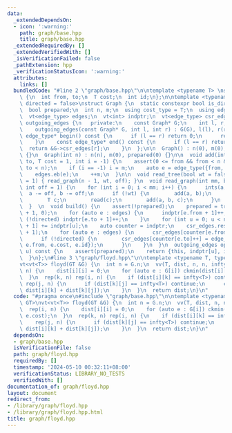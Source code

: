 ```yaml
---
data:
  _extendedDependsOn:
  - icon: ':warning:'
    path: graph/base.hpp
    title: graph/base.hpp
  _extendedRequiredBy: []
  _extendedVerifiedWith: []
  _isVerificationFailed: false
  _pathExtension: hpp
  _verificationStatusIcon: ':warning:'
  attributes:
    links: []
  bundledCode: "#line 2 \"graph/base.hpp\"\n\ntemplate <typename T> \nstruct Edge\
    \ {\n  int from, to;\n  T cost;\n  int id;\n};\n\ntemplate <typename T = ll, bool\
    \ directed = false>\nstruct Graph {\n  static constexpr bool is_directed = directed;\n\
    \  bool prepared;\n  int n, m;\n  using cost_type = T;\n  using edge_type = Edge<T>;\n\
    \  vt<edge_type> edges;\n  vt<int> indptr;\n  vt<edge_type> csr_edges;\n\n  class\
    \ outgoing_edges {\n   private:\n    const Graph* G;\n    int l, r;\n\n   public:\n\
    \    outgoing_edges(const Graph* G, int l, int r) : G(G), l(l), r(r) {}\n    const\
    \ edge_type* begin() const {\n      if (l == r) return 0;\n      return &G->csr_edges[l];\n\
    \    }\n    const edge_type* end() const {\n      if (l == r) return 0;\n    \
    \  return &G->csr_edges[r];\n    }\n  };\n\n  Graph() : n(0), m(0), prepared(0)\
    \ {}\n  Graph(int n) : n(n), m(0), prepared(0) {}\n\n  void add(int from, int\
    \ to, T cost = 1, int i = -1) {\n    assert(0 <= from && from < n && 0 <= to &&\
    \ to < n);\n    if (i == -1) i = m;\n    auto e = edge_type({from, to, cost, i});\n\
    \    edges.eb(e);\n    ++m;\n  }\n\n  void read_tree(bool wt = false, int off\
    \ = 1) { read_graph(n - 1, wt, off); }\n  void read_graph(int mm, bool wt = false,\
    \ int off = 1) {\n    for (int i = 0; i < mm; i++) {\n      ints(a, b);\n    \
    \  a -= off, b -= off;\n      if (!wt) {\n        add(a, b);\n      } else {\n\
    \        T c;\n        read(c);\n        add(a, b, c);\n      }\n    }\n    build();\n\
    \  }  \n  void build() {\n    assert(!prepared);\n    prepared = true;\n    indptr.assign(n\
    \ + 1, 0);\n    for (auto e : edges) {\n      indptr[e.from + 1]++;\n      if\
    \ (!directed) indptr[e.to + 1]++;\n    }\n    for (int u = 0; u < n; u++) indptr[u\
    \ + 1] += indptr[u];\n    auto counter = indptr;\n    csr_edges.resize(indptr.back()\
    \ + 1);\n    for (auto e : edges) {\n      csr_edges[counter[e.from]++] = e;\n\
    \      if (!directed) {\n        csr_edges[counter[e.to]++] = edge_type({e.to,\
    \ e.from, e.cost, e.id});\n      }\n    }\n  }\n  outgoing_edges operator[](int\
    \ u) const {\n    assert(prepared);\n    return {this, indptr[u], indptr[u + 1]};\n\
    \  }\n};\n#line 3 \"graph/floyd.hpp\"\n\ntemplate <typename T, typename GT>\n\
    vt<vt<T>> floyd(GT &G) {\n  int n = G.n;\n  vv(T, dist, n, n, infty<T>);\n  rep(i,\
    \ n) {\n    dist[i][i] = 0;\n    for (auto e : G[i]) ckmin(dist[i][e.to], e.cost);\n\
    \  }\n  rep(k, n) rep(i, n) {\n    if (dist[i][k] == infty<T>) continue;\n   \
    \ rep(j, n) {\n      if (dist[k][j] == infty<T>) continue;\n      ckmin(dist[i][j],\
    \ dist[i][k] + dist[k][j]);\n    }\n  }\n  return dist;\n}\n"
  code: "#pragma once\n#include \"graph/base.hpp\"\n\ntemplate <typename T, typename\
    \ GT>\nvt<vt<T>> floyd(GT &G) {\n  int n = G.n;\n  vv(T, dist, n, n, infty<T>);\n\
    \  rep(i, n) {\n    dist[i][i] = 0;\n    for (auto e : G[i]) ckmin(dist[i][e.to],\
    \ e.cost);\n  }\n  rep(k, n) rep(i, n) {\n    if (dist[i][k] == infty<T>) continue;\n\
    \    rep(j, n) {\n      if (dist[k][j] == infty<T>) continue;\n      ckmin(dist[i][j],\
    \ dist[i][k] + dist[k][j]);\n    }\n  }\n  return dist;\n}\n"
  dependsOn:
  - graph/base.hpp
  isVerificationFile: false
  path: graph/floyd.hpp
  requiredBy: []
  timestamp: '2024-05-10 00:32:11+08:00'
  verificationStatus: LIBRARY_NO_TESTS
  verifiedWith: []
documentation_of: graph/floyd.hpp
layout: document
redirect_from:
- /library/graph/floyd.hpp
- /library/graph/floyd.hpp.html
title: graph/floyd.hpp
---
```

